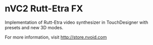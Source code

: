 # nVC2 Rutt-Etra FX
Implementation of Rutt-Etra video synthesizer in TouchDesigner with presets and new 3D modes.

For more information, visit http://store.nvoid.com
